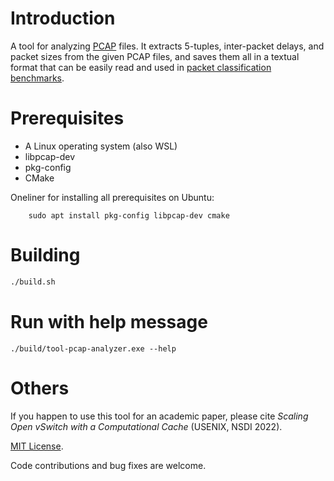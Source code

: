 # Introduction

A tool for analyzing [PCAP](https://en.wikipedia.org/wiki/Pcap) files. It extracts 5-tuples, inter-packet delays, and packet sizes from the given PCAP files, and saves them all in a textual format that can be easily read and used in [packet classification benchmarks](https://alonrashelbach.com/2021/12/20/benchmarking-packet-classification-algorithms).

# Prerequisites
* A Linux operating system (also WSL)
* libpcap-dev
* pkg-config
* CMake

Oneliner for installing all prerequisites on Ubuntu:
```
    sudo apt install pkg-config libpcap-dev cmake
```

# Building
```bash
./build.sh
```

# Run with help message
```
./build/tool-pcap-analyzer.exe --help
```

# Others
If you happen to use this tool for an academic paper, please cite *Scaling Open vSwitch with a Computational Cache* (USENIX, NSDI 2022).

[MIT License](LICENSE).

Code contributions and bug fixes are welcome.
